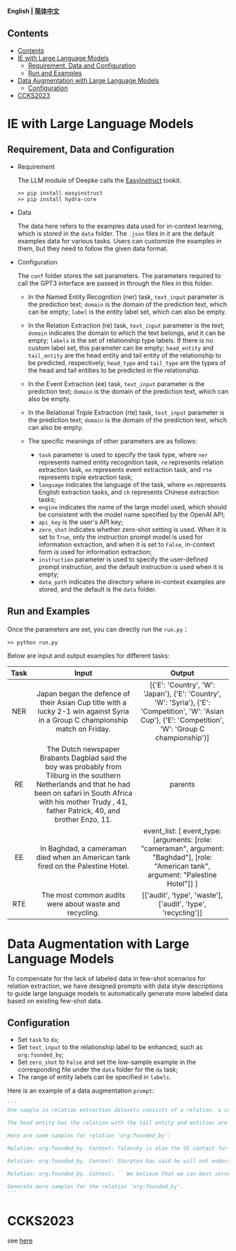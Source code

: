 <p align="left">
    <b> English | <a href="https://github.com/zjunlp/DeepKE/blob/main/example/llm/README_CN.md">简体中文</a> </b>
</p>

## Contents

- [Contents](#Contents)
- [IE with Large Language Models](#IE-with-Large-Language-Models)
  - [Requirement, Data and Configuration](#Requirement,-Data-and-Configuration)
  - [Run and Examples](#Run-and-Examples)
- [Data Augmentation with Large Language Models](#Data-Augmentation-with-Large-Language-Models)
  - [Configuration](#Configuration)
- [CCKS2023](#CCKS2023)

# IE with Large Language Models

## Requirement, Data and Configuration

- Requirement

  The LLM module of Deepke calls the [EasyInstruct](https://github.com/zjunlp/EasyInstruct) tookit.

  ```
  >> pip install easyinstruct
  >> pip install hydra-core
  ```

- Data

  The data here refers to the examples data used for in-context learning, which is stored in the `data` folder. The `.json` files in it are the default examples data for various tasks. Users can customize the examples in them, but they need to follow the given data format.

- Configuration

  The `conf` folder stores the set parameters. The parameters required to call the GPT3 interface are passed in through the files in this folder.

  - In the Named Entity Recognition (ner) task, `text_input` parameter is the prediction text; `domain` is the domain of the prediction text, which can be empty; `label` is the entity label set, which can also be empty. 

  - In the Relation Extraction (re) task, `text_input` parameter is the text; `domain` indicates the domain to which the text belongs, and it can be empty; `labels` is the set of relationship type labels. If there is no custom label set, this parameter can be empty; `head_entity` and `tail_entity` are the head entity and tail entity of the relationship to be predicted, respectively; `head_type` and `tail_type` are the types of the head and tail entities to be predicted in the relationship.

  - In the Event Extraction (ee) task, `text_input` parameter is the prediction text; `domain` is the domain of the prediction text, which can also be empty. 

  - In the Relational Triple Extraction (rte) task, `text_input` parameter is the prediction text; `domain` is the domain of the prediction text, which can also be empty.

  - The specific meanings of other parameters are as follows:
    - `task` parameter is used to specify the task type, where `ner` represents named entity recognition task, `re` represents relation extraction task, `ee` represents event extraction task, and `rte` represents triple extraction task;
    - `language` indicates the language of the task, where `en` represents English extraction tasks, and `ch` represents Chinese extraction tasks;
    - `engine` indicates the name of the large model used, which should be consistent with the model name specified by the OpenAI API;
    - `api_key` is the user's API key;
    - `zero_shot` indicates whether zero-shot setting is used. When it is set to `True`, only the instruction prompt model is used for information extraction, and when it is set to `False`, in-context form is used for information extraction;
    - `instruction` parameter is used to specify the user-defined prompt instruction, and the default instruction is used when it is empty;
    - `data_path` indicates the directory where in-context examples are stored, and the default is the `data` folder.


## Run and Examples

Once the parameters are set, you can directly run the `run.py`：

```
>> python run.py
```

Below are input and output examples for different tasks:

| Task |                            Input                             |                            Output                            |
| :--: | :----------------------------------------------------------: | :----------------------------------------------------------: |
| NER  | Japan began the defence of their Asian Cup title with a lucky 2-1 win against Syria in a Group C championship match on Friday. | [{'E': 'Country', 'W': 'Japan'}, {'E': 'Country', 'W': 'Syria'}, {'E': 'Competition', 'W': 'Asian Cup'}, {'E': 'Competition', 'W': 'Group C championship'}] |
|  RE  | The Dutch newspaper Brabants Dagblad said the boy was probably from Tilburg in the southern Netherlands and that he had been on safari in South Africa with his mother Trudy , 41, father Patrick, 40, and brother Enzo, 11. |                           parents                            |
|  EE  | In Baghdad, a cameraman died when an American tank fired on the Palestine Hotel. | event_list: [ event_type: [arguments: [role: "cameraman", argument: "Baghdad"], [role: "American tank", argument: "Palestine Hotel"]] ] |
| RTE  |    The most common audits were about waste and recycling.    | [['audit', 'type', 'waste'], ['audit', 'type', 'recycling']] |

# Data Augmentation with Large Language Models

To compensate for the lack of labeled data in few-shot scenarios for relation extraction, we have designed prompts with data style descriptions to guide large language models to automatically generate more labeled data based on existing few-shot data.

## Configuration

- Set `task` to `da`;
- Set `text_input` to the relationship label to be enhanced, such as `org:founded_by`;
- Set `zero_shot` to `False` and set the low-sample example in the corresponding file under the `data` folder for the `da` task;
- The range of entity labels can be specified in `labels`.

Here is an example of a data augmentation `prompt`:

```python
'''
One sample in relation extraction datasets consists of a relation, a context, a pair of head and tail entities in the context and their entity types. 

The head entity has the relation with the tail entity and entities are pre-categorized as the following types: URL, LOCATION, IDEOLOGY, CRIMINAL CHARGE, TITLE, STATE OR PROVINCE, DATE, PERSON, NUMBER, CITY, DURATION, CAUSE OF DEATH, COUNTRY, NATIONALITY, RELIGION, ORGANIZATION, MISCELLANEOUS. 

Here are some samples for relation 'org:founded_by':

Relation: org:founded_by. Context: Talansky is also the US contact for the New Jerusalem Foundation , an organization founded by Olmert while he was Jerusalem 's mayor . Head Entity: New Jerusalem Foundation. Head Type: ORGANIZATION. Tail Entity: Olmert. Tail Type: PERSON.

Relation: org:founded_by. Context: Sharpton has said he will not endorse any candidate until hearing more about their views on civil rights and other issues at his National Action Network convention next week in New York City . Head Entity: National Action Network. Head Type: ORGANIZATION. Tail Entity: his. Tail Type: PERSON.

Relation: org:founded_by. Context: `` We believe that we can best serve our clients by offering a single multistrategy hedge fund platform , '' wrote John Havens , who was a founder of Old Lane with Pandit and is president of the alternative investment group . Head Entity: Old Lane. Head Type: ORGANIZATION. Tail Entity: John Havens. Tail Type: PERSON.

Generate more samples for the relation 'org:founded_by'.
'''
```

# CCKS2023

see [here](https://github.com/zjunlp/DeepKE/blob/main/example/llm/README_CN.md)
